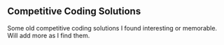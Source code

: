 ## Competitive Coding Solutions
Some old competitive coding solutions I found interesting or memorable.
Will add more as I find them.
